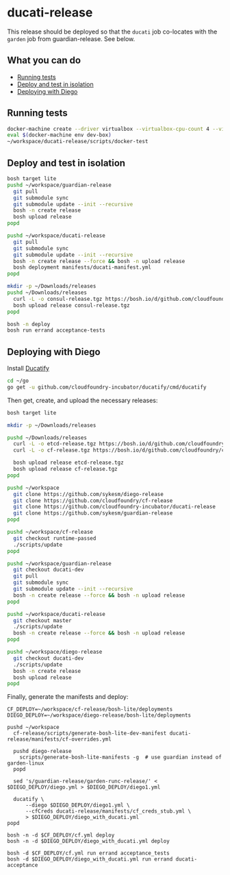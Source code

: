 # ducati-release

This release should be deployed so that the `ducati` job co-locates with the `garden` job from guardian-release.  See below.

## What you can do
- [Running tests](#running-tests)
- [Deploy and test in isolation](#deploy-and-test-in-isolation)
- [Deploying with Diego](#deploying-with-diego)

## Running tests

```bash
docker-machine create --driver virtualbox --virtualbox-cpu-count 4 --virtualbox-memory 2048 dev-box
eval $(docker-machine env dev-box)
~/workspace/ducati-release/scripts/docker-test
```

## Deploy and test in isolation

```bash
bosh target lite
pushd ~/workspace/guardian-release
  git pull
  git submodule sync
  git submodule update --init --recursive
  bosh -n create release
  bosh upload release
popd

pushd ~/workspace/ducati-release
  git pull
  git submodule sync
  git submodule update --init --recursive
  bosh -n create release --force && bosh -n upload release
  bosh deployment manifests/ducati-manifest.yml
popd

mkdir -p ~/Downloads/releases
pushd ~/Downloads/releases
  curl -L -o consul-release.tgz https://bosh.io/d/github.com/cloudfoundry-incubator/consul-release
  bosh upload release consul-release.tgz
popd

bosh -n deploy
bosh run errand acceptance-tests
```

## Deploying with Diego

Install [Ducatify](https://github.com/cloudfoundry-incubator/ducatify/releases)

```bash
cd ~/go
go get -u github.com/cloudfoundry-incubator/ducatify/cmd/ducatify
```

Then get, create, and upload the necessary releases:

```bash
bosh target lite

mkdir -p ~/Downloads/releases

pushd ~/Downloads/releases
  curl -L -o etcd-release.tgz https://bosh.io/d/github.com/cloudfoundry-incubator/etcd-release
  curl -L -o cf-release.tgz https://bosh.io/d/github.com/cloudfoundry/cf-release

  bosh upload release etcd-release.tgz
  bosh upload release cf-release.tgz
popd

pushd ~/workspace
  git clone https://github.com/sykesm/diego-release
  git clone https://github.com/cloudfoundry/cf-release
  git clone https://github.com/cloudfoundry-incubator/ducati-release
  git clone https://github.com/sykesm/guardian-release
popd

pushd ~/workspace/cf-release
  git checkout runtime-passed
  ./scripts/update
popd

pushd ~/workspace/guardian-release
  git checkout ducati-dev
  git pull
  git submodule sync
  git submodule update --init --recursive
  bosh -n create release --force && bosh -n upload release
popd

pushd ~/workspace/ducati-release
  git checkout master
  ./scripts/update
  bosh -n create release --force && bosh -n upload release
popd

pushd ~/workspace/diego-release
  git checkout ducati-dev
  ./scripts/update
  bosh -n create release
  bosh upload release
popd
```

Finally, generate the manifests and deploy:

```
CF_DEPLOY=~/workspace/cf-release/bosh-lite/deployments
DIEGO_DEPLOY=~/workspace/diego-release/bosh-lite/deployments

pushd ~/workspace
  cf-release/scripts/generate-bosh-lite-dev-manifest ducati-release/manifests/cf-overrides.yml

  pushd diego-release
    scripts/generate-bosh-lite-manifests -g  # use guardian instead of garden-linux
  popd

  sed 's/guardian-release/garden-runc-release/' < $DIEGO_DEPLOY/diego.yml > $DIEGO_DEPLOY/diego1.yml

  ducatify \
      --diego $DIEGO_DEPLOY/diego1.yml \
      --cfCreds ducati-release/manifests/cf_creds_stub.yml \
      > $DIEGO_DEPLOY/diego_with_ducati.yml
popd

bosh -n -d $CF_DEPLOY/cf.yml deploy
bosh -n -d $DIEGO_DEPLOY/diego_with_ducati.yml deploy

bosh -d $CF_DEPLOY/cf.yml run errand acceptance_tests
bosh -d $DIEGO_DEPLOY/diego_with_ducati.yml run errand ducati-acceptance
```
